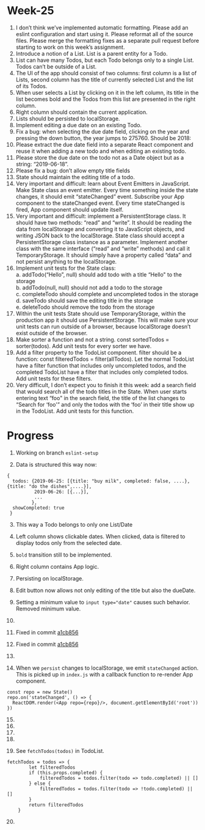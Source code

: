 # Week-25

1. I don’t think we’ve implemented automatic formatting. Please add an eslint configuration and start using it. Please reformat all of the source files. Please merge the formatting fixes as a separate pull request before starting to work on this week’s assignment.
2. Introduce a notion of a List. List is a parent entity for a Todo.
3. List can have many Todos, but each Todo belongs only to a single List. Todos can’t be outside of a List.
4. The UI of the app should consist of two columns: first column is a list of Lists, second column has the title of currently selected List and the list of its Todos.
5. When user selects a List by clicking on it in the left column, its title in the list becomes bold and the Todos from this list are presented in the right column.
6. Right column should contain the current application.
7. Lists should be persisted to localStorage.
8. Implement editing a due date on an existing Todo.
9. Fix a bug: when selecting the due date field, clicking on the year and pressing the down button, the year jumps to 275760. Should be 2018:
10. Please extract the due date field into a separate React component and reuse it when adding a new todo and when editing an existing todo.
11. Please store the due date on the todo not as a Date object but as a string: “2019-06-18”.
12. Please fix a bug: don’t allow empty title fields
13. State should maintain the editing title of a todo.
14. Very important and difficult: learn about Event Emitters in JavaScript. Make State class an event emitter. Every time something inside the state changes, it should emit “stateChanged” event. Subscribe your App component to the stateChanged event. Every time stateChanged is fired, App component should update itself.
15. Very important and difficult: implement a PersistentStorage class. It should have two methods: “read” and “write”. It should be reading the data from localStorage and converting it to JavaScript objects, and writing JSON back to the localStorage. State class should accept a PersistentStorage class instance as a parameter. Implement another class with the same interface (“read” and “write” methods) and call it TemporaryStorage. It should simply have a property called “data” and not persist anything to the localStorage.
16. Implement unit tests for the State class:  
    a. addTodo(“Hello”, null) should add todo with a title “Hello" to the storage  
    b. addTodo(null, null) should not add a todo to the storage  
    c. completeTodo should complete and uncompleted todos in the storage  
    d. saveTodo should save the editing title in the storage  
    e. deleteTodo should remove the todo from the storage
17. Within the unit tests State should use TemporaryStorage, within the production app it should use PersistentStorage. This will make sure your unit tests can run outside of a browser, because localStorage doesn’t exist outside of the browser.
18. Make sorter a function and not a string. const sortedTodos = sorter(todos). Add unit tests for every sorter we have.
19. Add a filter property to the TodoList component. filter should be a function: const filteredTodos = filter(allTodos). Let the normal TodoList have a filter function that includes only uncompleted todos, and the completed TodoList have a filter that includes only completed todos. Add unit tests for these filters.
20. Very difficult, I don’t expect you to finish it this week: add a search field that would search all of the todo titles in the State. When user starts entering text “foo" in the search field, the title of the list changes to “Search for ‘foo'” and only the todos with the ‘foo’ in their title show up in the TodoList. Add unit tests for this function.

# Progress

1. Working on branch `eslint-setup`

2. Data is structured this way now: 
  ```
  {
    todos: {2019-06-25: [{title: "buy milk", completed: false, ....}, {title: "do the dishes",....}],
            2019-06-26: [{...}],
            ...
           },
    showCompleted: true
   }
   ```  
3. This way a Todo belongs to only one List/Date  

4. Left column shows clickable dates. When clicked, data is filtered to display todos only from the selected date. 

5. `bold` transition still to be implemented. 

6. Right column contains App logic.

7. Persisting on localStorage.

8. Edit button now allows not only editing of the title but also the dueDate.

9. Setting a minimum value to `input type="date"` causes such behavior. Removed minimum value. 

10.

11. Fixed in commit [a1cb856](https://github.com/rdzcn/mk-todo/commit/a1cb856c8ce0e5261a27585d50bf3e5b08c57869)  

12. Fixed in commit [a1cb856](https://github.com/rdzcn/mk-todo/commit/a1cb856c8ce0e5261a27585d50bf3e5b08c57869)  

13.

14. When we `persist` changes to localStorage, we emit `stateChanged` action. This is picked up in `index.js` with a callback function to re-render App component.  
  ```
  const repo = new State()
  repo.on('stateChanged', () => {
    ReactDOM.render(<App repo={repo}/>, document.getElementById('root'))
  })
  ```
  
15. 

16.

17.

18.

19. See `fetchTodos(todos)` in TodoList.

```
fetchTodos = todos => {
		let filteredTodos
		if (this.props.completed) {
			filteredTodos = todos.filter(todo => todo.completed) || []
		} else {
			filteredTodos = todos.filter(todo => !todo.completed) || []
		}
		return filteredTodos
	}
```

20.
